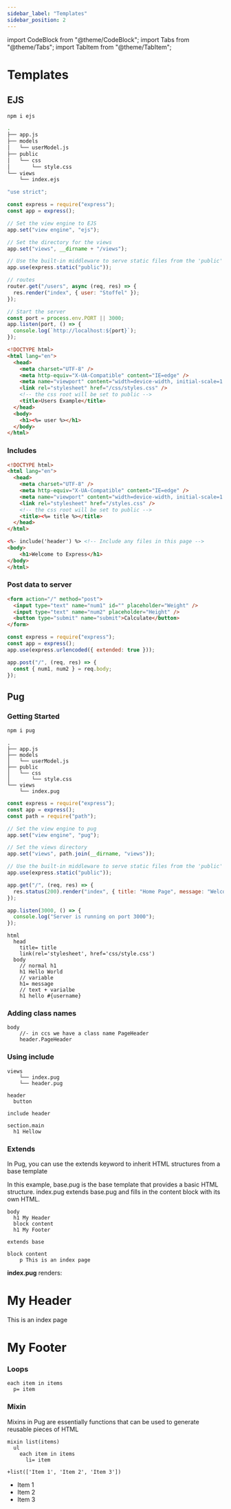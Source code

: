 ```yaml
---
sidebar_label: "Templates"
sidebar_position: 2
---
```


import CodeBlock from "@theme/CodeBlock";
import Tabs from "@theme/Tabs";
import TabItem from "@theme/TabItem";

# Templates

## EJS

```bash
npm i ejs
```

```bash
.
├── app.js
├── models
│   └── userModel.js
├── public
│   └── css
│       └── style.css
└── views
    └── index.ejs
```

```javascript
"use strict";

const express = require("express");
const app = express();

// Set the view engine to EJS
app.set("view engine", "ejs");

// Set the directory for the views
app.set("views", __dirname + "/views");

// Use the built-in middleware to serve static files from the 'public' directory
app.use(express.static("public"));

// routes
router.get("/users", async (req, res) => {
  res.render("index", { user: "Stoffel" });
});

// Start the server
const port = process.env.PORT || 3000;
app.listen(port, () => {
  console.log(`http://localhost:${port}`);
});
```

```html
<!DOCTYPE html>
<html lang="en">
  <head>
    <meta charset="UTF-8" />
    <meta http-equiv="X-UA-Compatible" content="IE=edge" />
    <meta name="viewport" content="width=device-width, initial-scale=1.0" />
    <link rel="stylesheet" href="/css/styles.css" />
    <!-- the css root will be set to public -->
    <title>Users Example</title>
  </head>
  <body>
    <h1><%= user %></h1>
  </body>
</html>
```

### Includes

```html title="header.html"
<!DOCTYPE html>
<html lang="en">
  <head>
    <meta charset="UTF-8" />
    <meta http-equiv="X-UA-Compatible" content="IE=edge" />
    <meta name="viewport" content="width=device-width, initial-scale=1.0" />
    <link rel="stylesheet" href="/styles.css" />
    <!-- the css root will be set to public -->
    <title><%= title %></title>
  </head>
</html>
```

```html
<%- include('header') %> <!-- Include any files in this page -->
<body>
    <h1>Welcome to Express</h1>
</body>
</html>
```

### Post data to server

```html
<form action="/" method="post">
  <input type="text" name="num1" id="" placeholder="Weight" />
  <input type="text" name="num2" placeholder="Height" />
  <button type="submit" name="submit">Calculate</button>
</form>
```

```javascript
const express = require("express");
const app = express();
app.use(express.urlencoded({ extended: true }));

app.post("/", (req, res) => {
  const { num1, num2 } = req.body;
});
```

## Pug

### Getting Started

```bash
npm i pug
```

```
.
├── app.js
├── models
│   └── userModel.js
├── public
│   └── css
│       └── style.css
└── views
    └── index.pug
```

```js
const express = require("express");
const app = express();
const path = require("path");

// Set the view engine to pug
app.set("view engine", "pug");

// Set the views directory
app.set("views", path.join(__dirname, "views"));

// Use the built-in middleware to serve static files from the 'public' directory
app.use(express.static("public"));

app.get("/", (req, res) => {
  res.status(200).render("index", { title: "Home Page", message: "Welcome to our website!" });
});

app.listen(3000, () => {
  console.log("Server is running on port 3000");
});
```

```pug title="index.pug"
html
  head
    title= title
    link(rel='stylesheet', href='css/style.css')
  body
    // normal h1
    h1 Hello World
    // variable
    h1= message
    // text + varialbe
    h1 hello #{username}
```

### Adding class names

```pug
body
    //- in ccs we have a class name PageHeader
    header.PageHeader
```

### Using include

```
views
    └── index.pug
    └── header.pug
```

```pug title="header.pug"
header
  button
```

```pug title="main.pug"
include header

section.main
  h1 Hellow
```

### Extends

In Pug, you can use the extends keyword to inherit HTML structures from a base template

In this example, base.pug is the base template that provides a basic HTML structure. index.pug extends base.pug and fills in the content block with its own HTML.

```pug title="base.pug"
body
  h1 My Header
  block content
  h1 My Footer
```

```pug  title="index.pug"
extends base

block content
    p This is an index page
```
**index.pug** renders:

<html>
  <body>
    <h1>My Header</h1>
    <p>This is an index page</p>
    <h1>My Footer</h1>
  </body>
</html>

### Loops

```pug
each item in items
  p= item
```

### Mixin

Mixins in Pug are essentially functions that can be used to generate reusable pieces of HTML

```pug
mixin list(items)
  ul
    each item in items
      li= item

+list(['Item 1', 'Item 2', 'Item 3'])
```

<ul>
  <li>Item 1</li>
  <li>Item 2</li>
  <li>Item 3</li>
</ul>